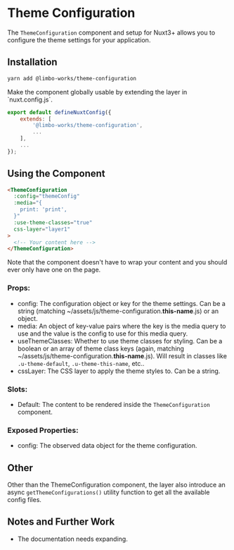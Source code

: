 # Theme Configuration

The `ThemeConfiguration` component and setup for Nuxt3+ allows you to configure the theme settings for your application.

## Installation

``` bash
yarn add @limbo-works/theme-configuration
```

Make the component globally usable by extending the layer in \`nuxt.config.js\`.

``` js
export default defineNuxtConfig({
    extends: [
        '@limbo-works/theme-configuration',
        ...
    ],
    ...
});
```

## Using the Component

``` html
<ThemeConfiguration
  :config="themeConfig"
  :media="{
	print: 'print',
  }"
  :use-theme-classes="true"
  css-layer="layer1"
>
  <!-- Your content here -->
</ThemeConfiguration>
```
Note that the component doesn't have to wrap your content and you should ever only have one on the page.

### Props:

* config: The configuration object or key for the theme settings. Can be a string (matching \~/assets/js/theme-configuration.**this-name**.js) or an object.
* media: An object of key-value pairs where the key is the media query to use and the value is the config to use for this media query.
* useThemeClasses: Whether to use theme classes for styling. Can be a boolean or an array of theme class keys (again, matching \~/assets/js/theme-configuration.**this-name**.js). Will result in classes like `.u-theme-default`, `.u-theme-this-name`, etc..
* cssLayer: The CSS layer to apply the theme styles to. Can be a string.

### Slots:

* Default: The content to be rendered inside the `ThemeConfiguration` component.

### Exposed Properties:

* config: The observed data object for the theme configuration.

## Other

Other than the ThemeConfiguration component, the layer also introduce an async `getThemeConfigurations()` utility function to get all the available config files.

## Notes and Further Work

* The documentation needs expanding.
